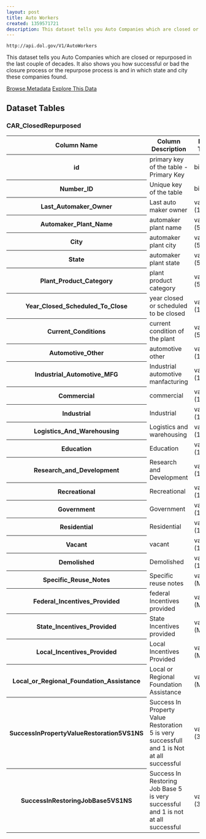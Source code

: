 ```yaml
---
layout: post
title: Auto Workers
created: 1359571721
description: This dataset tells you Auto Companies which are closed or repurposed in the last couple of decades.
---
```


```
http://api.dol.gov/V1/AutoWorkers
```

<p>This dataset tells you Auto Companies which are closed or repurposed in the last couple of decades. It also shows you how successful or bad the closure process or the repurpose process is and in which state and city these companies found.</p>


<a href ="http://api.dol.gov/V1/AutoWorkers/$metadata" class="button radius button_dataset">Browse Metadata</a>
<a href ="https://devtools.dol.gov/APISampler/Home/Index1?datasetName=Auto%20Workers%20Dataset" class="button radius button_dataset">Explore This Data</a>


## Dataset Tables  
<h3>CAR_ClosedRepurposed</h3>

<table>
	<thead>
		<tr>
			<th>Column Name</th>
			<th>Column Description</th>
			<th>Data Type</th>
		</tr>
	</thead>
	<tbody>
		<tr>
			<th>id</th>
			<td>primary key of the table - Primary Key</td>
			<td>bigint</td>
		</tr>
		<tr>
			<th>Number_ID</th>
			<td>Unique key of the table</td>
			<td>bigint</td>
		</tr>
		<tr>
			<th>Last_Automaker_Owner</th>
			<td>Last auto maker owner</td>
			<td>varchar (150)</td>
		</tr>
		<tr>
			<th>Automaker_Plant_Name</th>
			<td>automaker plant name</td>
			<td>varchar (500)</td>
		</tr>
		<tr>
			<th>City</th>
			<td>automaker plant city</td>
			<td>varchar (50)</td>
		</tr>
		<tr>
			<th>State</th>
			<td>automaker plant state</td>
			<td>varchar (50)</td>
		</tr>
		<tr>
			<th>Plant_Product_Category</th>
			<td>plant product category</td>
			<td>varchar (50)</td>
		</tr>
		<tr>
			<th>Year_Closed_Scheduled_To_Close</th>
			<td>year closed or scheduled to be closed</td>
			<td>varchar (10)</td>
		</tr>
		<tr>
			<th>Current_Conditions</th>
			<td>current condition of the plant</td>
			<td>varchar (50)</td>
		</tr>
		<tr>
			<th>Automotive_Other</th>
			<td>automotive other</td>
			<td>varchar (10)</td>
		</tr>
		<tr>
			<th>Industrial_Automotive_MFG</th>
			<td>Industrial automotive manfacturing</td>
			<td>varchar (10)</td>
		</tr>
		<tr>
			<th>Commercial</th>
			<td>commercial</td>
			<td>varchar (10)</td>
		</tr>
		<tr>
			<th>Industrial</th>
			<td>Industrial</td>
			<td>varchar (10)</td>
		</tr>
		<tr>
			<th>Logistics_And_Warehousing</th>
			<td>Logistics and warehousing</td>
			<td>varchar (10)</td>
		</tr>
		<tr>
			<th>Education</th>
			<td>Education</td>
			<td>varchar (10)</td>
		</tr>
		<tr>
			<th>Research_and_Development</th>
			<td>Research and Development</td>
			<td>varchar (10)</td>
		</tr>
		<tr>
			<th>Recreational</th>
			<td>Recreational</td>
			<td>varchar (10)</td>
		</tr>
		<tr>
			<th>Government</th>
			<td>Government</td>
			<td>varchar (10)</td>
		</tr>
		<tr>
			<th>Residential</th>
			<td>Residential</td>
			<td>varchar (10)</td>
		</tr>
		<tr>
			<th>Vacant</th>
			<td>vacant</td>
			<td>varchar (10)</td>
		</tr>
		<tr>
			<th>Demolished</th>
			<td>Demolished</td>
			<td>varchar (10)</td>
		</tr>
		<tr>
			<th>Specific_Reuse_Notes</th>
			<td>Specific reuse notes</td>
			<td>varchar (Max)</td>
		</tr>
		<tr>
			<th>Federal_Incentives_Provided</th>
			<td>federal Incentives provided</td>
			<td>varchar (Max)</td>
		</tr>
		<tr>
			<th>State_Incentives_Provided</th>
			<td>State Incentives provided</td>
			<td>varchar (Max)</td>
		</tr>
		<tr>
			<th>Local_Incentives_Provided</th>
			<td>Local Incentives Provided</td>
			<td>varchar (Max)</td>
		</tr>
		<tr>
			<th>Local_or_Regional_Foundation_Assistance</th>
			<td>Local or Regional Foundation Assistance</td>
			<td>varchar (Max)</td>
		</tr>
		<tr>
			<th>SuccessInPropertyValueRestoration5VS1NS</th>
			<td>Success In Property Value Restoration 5 is very successfull and 1 is Not at all successful</td>
			<td>varchar (30)</td>
		</tr>
		<tr>
			<th>SuccessInRestoringJobBase5VS1NS</th>
			<td>Success In Restoring Job Base 5 is very successful and 1 is not at all successful</td>
			<td>varchar (30)</td>
		</tr>
	</tbody>
</table>
